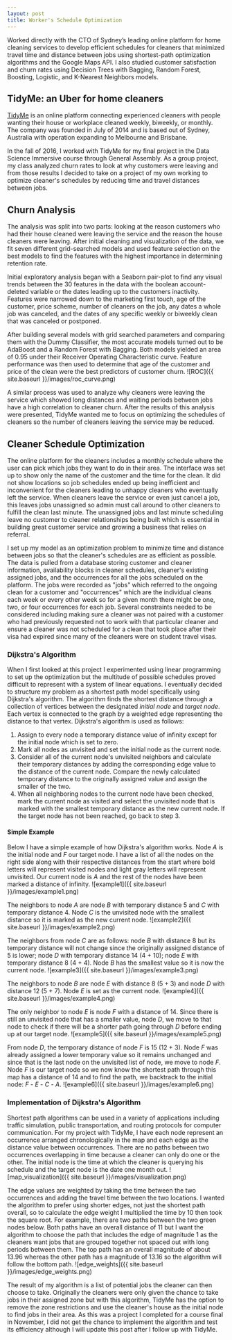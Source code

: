```yaml
---
layout: post
title: Worker's Schedule Optimization
---
```


Worked directly with the CTO of Sydney’s leading online platform for home cleaning services to develop efficient schedules for cleaners that minimized travel time and distance between jobs using shortest-path optimization algorithms and the Google Maps API. I also studied customer satisfaction and churn rates using Decision Trees with Bagging, Random Forest, Boosting, Logistic, and K-Nearest Neighbors models.

## TidyMe: an Uber for home cleaners

[TidyMe](https://www.tidyme.com.au/) is an online platform connecting experienced cleaners with people wanting their house or workplace cleaned weekly, biweekly, or monthly. The company was founded in July of 2014 and is based out of Sydney, Australia with operation expanding to Melbourne and Brisbane.

In the fall of 2016, I worked with TidyMe for my final project in the Data Science Immersive course through General Assembly. As a group project, my class analyzed churn rates to look at why customers were leaving and from those results I decided to take on a project of my own working to optimize cleaner's schedules by reducing time and travel distances between jobs.

## Churn Analysis

The analysis was split into two parts: looking at the reason customers who had their house cleaned were leaving the service and the reason the house cleaners were leaving. After initial cleaning and visualization of the data, we fit seven different grid-searched models and used feature selection on the best models to find the features with the highest importance in determining retention rate.

Initial exploratory analysis began with a Seaborn pair-plot to find any visual trends between the 30 features in the data with the boolean account-deleted variable or the dates leading up to the customers inactivity. Features were narrowed down to the marketing first touch, age of the customer, price scheme, number of cleaners on the job, any dates a whole job was canceled, and the dates of any specific weekly or biweekly clean that was canceled or postponed.

After building several models with grid searched parameters and comparing them with the Dummy Classifier, the most accurate models turned out to be AdaBoost and a Random Forest with Bagging. Both models yielded an area of 0.95 under their Receiver Operating Characteristic curve. Feature performance was then used to determine that age of the customer and price of the clean were the best predictors of customer churn.
![ROC]({{ site.baseurl }}/images/roc_curve.png)

A similar process was used to analyze why cleaners were leaving the service which showed long distances and waiting periods between jobs have a high correlation to cleaner churn. After the results of this analysis were presented, TidyMe wanted me to focus on optimizing the schedules of cleaners so the number of cleaners leaving the service may be reduced.

## Cleaner Schedule Optimization

The online platform for the cleaners includes a monthly schedule where the user can pick which jobs they want to do in their area. The interface was set up to show only the name of the customer and the time for the clean. It did not show locations so job schedules ended up being inefficient and inconvenient for the cleaners leading to unhappy cleaners who eventually left the service. When cleaners leave the service or even just cancel a job, this leaves jobs unassigned so admin must call around to other cleaners to fulfill the clean last minute. The unassigned jobs and last minute scheduling leave no customer to cleaner relationships being built which is essential in building great customer service and growing a business that relies on referral.

I set up my model as an optimization problem to minimize time and distance between jobs so that the cleaner's schedules are as efficient as possible. The data is pulled from a database storing customer and cleaner information, availability blocks in cleaner schedules, cleaner's existing assigned jobs, and the occurrences for all the jobs scheduled on the platform. The jobs were recorded as "jobs" which referred to the ongoing clean for a customer and "occurrences" which are the individual cleans each week or every other week so for a given month there might be one, two, or four occurrences for each job. Several constraints needed to be considered including making sure a cleaner was not paired with a customer who had previously requested not to work with that particular cleaner and ensure a cleaner was not scheduled for a clean that took place after their visa had expired since many of the cleaners were on student travel visas.

### Dijkstra's Algorithm

When I first looked at this project I experimented using linear programming to set up the optimization but the multitude of possible schedules proved difficult to represent with a system of linear equations. I eventually decided to structure my problem as a shortest path model specifically using Dijkstra's algorithm. The algorithm finds the shortest distance through a collection of vertices between the designated *initial node* and *target node*. Each vertex is connected to the graph by a weighted edge representing the distance to that vertex. Dijkstra's algorithm is used as follows:
1. Assign to every node a temporary distance value of infinity except for the initial node which is set to zero.
2. Mark all nodes as unvisited and set the initial node as the current node.
3. Consider all of the current node's unvisited neighbors and calculate their temporary distances by adding the corresponding edge value to the distance of the current node. Compare the newly calculated temporary distance to the originally assigned value and assign the smaller of the two.
4. When all neighboring nodes to the current node have been checked, mark the current node as visited and select the unvisited node that is marked with the smallest temporary distance as the new current node. If the target node has not been reached, go back to step 3.

#### Simple Example

Below I have a simple example of how Dijkstra's algorithm works. Node *A* is the initial node and *F* our target node. I have a list of all the nodes on the right side along with their respective distances from the start where bold letters will represent visited nodes and light gray letters will represent unvisited. Our current node is *A* and the rest of the nodes have been marked a distance of infinity.
![example1]({{ site.baseurl }}/images/example1.png)

The neighbors to node *A* are node *B* with temporary distance 5 and *C* with temporary distance 4. Node *C* is the unvisited node with the smallest distance so it is marked as the new current node.
![example2]({{ site.baseurl }}/images/example2.png)

The neighbors from node *C* are as follows: node *B* with distance 8 but its temporary distance will not change since the originally assigned distance of 5 is lower; node *D* with temporary distance 14 (4 + 10); node *E* with temporary distance 8 (4 + 4). Node *B* has the smallest value so it is now the current node.
![example3]({{ site.baseurl }}/images/example3.png)

The neighbors to node *B* are node *E* with distance 8 (5 + 3) and node *D* with distance 12 (5 + 7). Node *E* is set as the current node.
![example4]({{ site.baseurl }}/images/example4.png)

The only neighbor to node *E* is node *F* with a distance of 14. Since there is still an unvisited node that has a smaller value, node *D*, we move to that node to check if there will be a shorter path going through *D* before ending up at our target node.
![example5]({{ site.baseurl }}/images/example5.png)

From node *D*, the temporary distance of node *F* is 15 (12 + 3). Node *F* was already assigned a lower temporary value so it remains unchanged and since that is the last node on the unvisited list of node, we move to node *F*. Node *F* is our target node so we now know the shortest path through this map has a distance of 14 and to find the path, we backtrack to the initial node: *F* - *E* - *C* - *A*.
![example6]({{ site.baseurl }}/images/example6.png)

### Implementation of Dijkstra's Algorithm

Shortest path algorithms can be used in a variety of applications including traffic simulation, public transportation, and routing protocols for computer communication. For my project with TidyMe, I have each node represent an occurrence arranged chronologically in the map and each edge as the distance value between occurrences. There are no paths between two occurrences overlapping in time because a cleaner can only do one or the other. The initial node is the time at which the cleaner is querying his schedule and the target node is the date one month out.
![map_visualization]({{ site.baseurl }}/images/visualization.png)

The edge values are weighted by taking the time between the two occurrences and adding the travel time between the two locations. I wanted the algorithm to prefer using shorter edges, not just the shortest path overall, so to calculate the edge weight I multiplied the time by 10 then took the square root. For example, there are two paths between the two green nodes below. Both paths have an overall distance of 11 but I want the algorithm to choose the path that includes the edge of magnitude 1 as the cleaners want jobs that are grouped together not spaced out with long periods between them. The top path has an overall magnitude of about 13.96 whereas the other path has a magnitude of 13.16 so the algorithm will follow the bottom path.
![edge_weights]({{ site.baseurl }}/images/edge_weights.png)

The result of my algorithm is a list of potential jobs the cleaner can then choose to take. Originally the cleaners were only given the chance to take jobs in their assigned zone but with this algorithm, TidyMe has the option to remove the zone restrictions and use the cleaner's house as the initial node to find jobs in their area. As this was a project I completed for a course final in November, I did not get the chance to implement the algorithm and test its efficiency although I will update this post after I follow up with TidyMe.